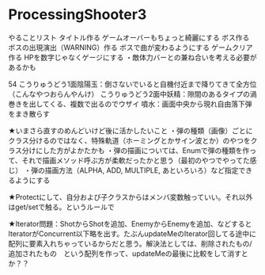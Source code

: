 # ProcessingShooter3
やることリスト
タイトル作る
ゲームオーバーもちょっと綺麗にする
ボス作る
ボスの出現演出（WARNING）作る
ボスで曲が変わるようにする
ゲームクリア作る
HPを数字じゃなくゲージにする
    ・敵体力バーとの兼ね合いを考える必要があるかも

54
こうりゅうどう1面陰陽玉：倒さないでいると自機付近まで降りてきて全方位（こんなやつおらんやんけ）
こうりゅうどう2面中妖精：隙間のあるタイプの渦巻きを出してくる、複数で出るのでウザイ
噴水：画面中央から現れ自由落下弾をまき散らす

★いまさら直すのめんどいけど後に活かしたいこと
    ・弾の種類（画像）ごとにクラス分けるのではなく、特殊軌道（ホーミングとかサイン波とか）のやつをクラス分けにした方がよかたかも
    ・弾の描画については、Enumで弾の種類を作って、それで描画メソッド呼ぶ方が柔軟だったかと思う（最初のやつでやってた感じ）
    ・弾の描画方法（ALPHA, ADD, MULTIPLE, あといろいろ）など指定できるようにする

★Protectにして、自分および子クラスからはメンバ変数触っていい。それ以外はget/setで触る。というルールで

★Iterator問題：ShotからShotを追加、EnemyからEnemyを追加、などするとIteratorがConcurrent以下略を出す。たぶんupdateMeのIterator回してる途中に配列に要素入れちゃっているからだと思う。解決法としては、削除されたもの/追加されたもの　という配列を作って、updateMeの最後に比較をして消すとか？？